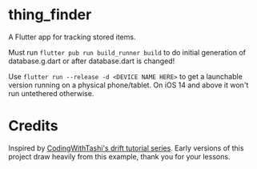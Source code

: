 # thing_finder
A Flutter app for tracking stored items.

Must run `flutter pub run build_runner build` to do initial generation of
database.g.dart or after database.dart is changed!

Use `flutter run --release -d <DEVICE NAME HERE>` to get a launchable version
running on a physical phone/tablet. On iOS 14 and above it won't run untethered
otherwise.

# Credits

Inspired by [CodingWithTashi's drift tutorial series](https://www.youtube.com/watch?v=khwi8e3fZbM).
Early versions of this project draw heavily from this example, thank you for your
lessons.